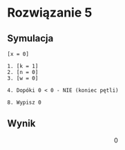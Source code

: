 # Rozwiązanie 5

## Symulacja

```
[x = 0]

1. [k = 1]
2. [n = 0]
3. [w = 0]

4. Dopóki 0 < 0 - NIE (koniec pętli)

8. Wypisz 0
```

## Wynik

$$0$$ 